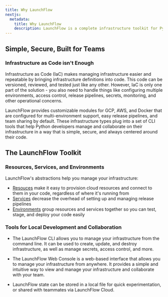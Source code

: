 ```yaml
---
title: Why LaunchFlow
nextjs:
  metadata:
    title: Why LaunchFlow
    description: LaunchFlow is a complete infrastructure toolkit for Python developers. It provides a simple and consistent interface for managing infrastructure across multiple cloud providers.
---
```


## Simple, Secure, Built for Teams

### Infrastructure as Code isn't Enough

Infrastructure as Code (IaC) makes managing infrastructure easier and repeatable by bringing infrastructure definitions into code. This code can be versioned, reviewed, and tested just like any other. However, IaC is only one part of the solution - you also need to handle things like configuring multiple environments, access control, release pipelines, secrets, monitoring, and other operational concerns.

LaunchFlow provides customizable modules for GCP, AWS, and Docker that are configured for multi-environment support, easy release pipelines, and team sharing by default. These infrastructure types plug into a set of CLI tools that help Python developers manage and collaborate on their infrastructure in a way that is simple, secure, and always centered around their code.

## The LaunchFlow Toolkit

### Resources, Services, and Environments

LaunchFlow's abstractions help you manage your infrastructure:

- [Resouces](/docs/concepts/resources) make it easy to provision cloud resources and connect to them in your code, regardless of where it's running from
- [Services](/docs/concepts/services) decrease the overhead of setting up and managing release pipelines
- [Environments](/docs/concepts/environments) group resources and services together so you can test, stage, and deploy your code easily

### Tools for Local Development and Collaboration

- The LaunchFlow CLI allows you to manage your infrastructure from the command line. It can be used to create, update, and destroy infrastructure, as well as manage secrets, access control, and more.

- The LaunchFlow Web Console is a web-based interface that allows you to manage your infrastructure from anywhere. It provides a simple and intuitive way to view and manage your infrastructure and collaborate with your team.

- LaunchFlow state can be stored in a local file for quick experimentation, or shared with teammates via LaunchFlow Cloud.
